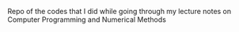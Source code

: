 <p>Repo of the codes that I did while going through my lecture notes on Computer Programming and Numerical Methods</p>

